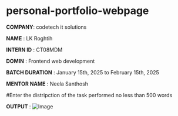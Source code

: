 # personal-portfolio-webpage

**COMPANY**: codetech it solutions

**NAME** : LK Roghtih

**INTERN ID** : CT08MDM

**DOMIN** : Frontend web  development 

**BATCH DURATION** : January 15th, 2025 to February  15th, 2025

**MENTOR NAME** : Neela Santhosh

#Enter the distripction of the task performed no less than 500 words

**OUTPUT** : ![Image](https://github.com/user-attachments/assets/8d19a730-4031-474d-bc11-4d9bd5ea8aba)


